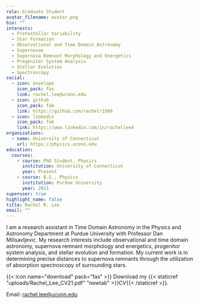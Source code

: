 ```yaml
---
role: Graduate Student
avatar_filename: avatar.png
bio: ""
interests:
  - Protostellar Variability
  - Star Formation
  - Observational and Time Domain Astronomy
  - Supernovae
  - Supernova Remnant Morphology and Energetics
  - Progenitor System Analysis
  - Stellar Evolution
  - Spectroscopy
social:
  - icon: envelope
    icon_pack: fas
    link: rachel.lee@uconn.edu
  - icon: github
    icon_pack: fab
    link: https://github.com/rachelr1999
  - icon: linkedin
    icon_pack: fab
    link: https://www.linkedin.com/in/rachellee4
organizations:
  - name: University of Connecticut
    url: https://physics.uconn.edu
education:
  courses:
    - course: PhD Student, Physics
      institution: University of Connecticut
      year: Present
    - course: B.S., Physics
      institution: Purdue University
      year: 2021
superuser: true
highlight_name: false
title: Rachel R. Lee
email: ""
---
```

I am a research assistant in Time Domain Astronomy in the Physics and Astronomy Department at Purdue University with Professor Dan Milisavljevic. My research interests include observational and time domain astronomy, supernova remnant morphology and energetics, progenitor system analysis, and stellar evolution and formation. My current work is in determining precise distances to supernova remnants through the utilization of absorption spectroscopy of surrounding stars. 

{{< icon name="download" pack="fas" >}} Download my {{< staticref "uploads/Rachel_Lee_CV21.pdf" "newtab" >}}CV{{< /staticref >}}.

Email: rachel.lee@uconn.edu
